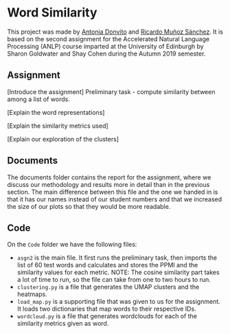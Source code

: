 # Word Similarity

This project was made by [Antonia Donvito](https://github.com/Antos23) and [Ricardo Muñoz Sánchez](https://github.com/rimusa). It is based on the second assignment for the Accelerated Natural Language Processing (ANLP)  course imparted at the University of Edinburgh by Sharon Goldwater and Shay Cohen during the Autumn 2019 semester.


## Assignment

[Introduce the assignment]
Preliminary task - compute similarity between among a list of words.

[Explain the word representations]

[Explain the similarity metrics used]

[Explain our exploration of the clusters]


## Documents

The documents folder contains the report for the assignment, where we discuss our methodology and results more in detail than in the previous section. The main difference between this file and the one we handed in is that it has our names instead of our student numbers and that we increased the size of our plots so that they would be more readable.


## Code

On the ``Code`` folder we have the following files:

- `asgn2` is the main file. It first runs the preliminary task, then imports the list of 60 test words and calculates and stores the PPMI and the similarity values for each metric. NOTE: The cosine similarity part takes a lot of time to run, so the file can take from one to two
hours to run.
- `clustering.py` is a file that generates the UMAP clusters and the heatmaps.
- `load_map.py` is a supporting file that was given to us for the assignment. It loads two dictionaries that map words to their respective IDs.
- `wordcloud.py` is a file that generates wordclouds for each of the similarity metrics given as word.

[comment]: # (To run it, you need [DATA]. With this, you can run `asgn2.py` to get the similarity scores.)

[comment]: # (Finally, run `wordcloud.py` and `clustering.py` to generate the tables and plots from the report.)